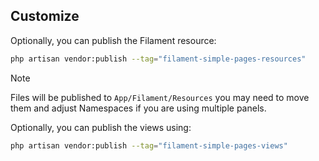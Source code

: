 ## Customize

Optionally, you can publish the Filament resource:

```bash
php artisan vendor:publish --tag="filament-simple-pages-resources"
```

> [!NOTE]
> Files will be published to `App/Filament/Resources` you may need to move them and adjust Namespaces if you are using multiple panels.

Optionally, you can publish the views using:

```bash
php artisan vendor:publish --tag="filament-simple-pages-views"
```
